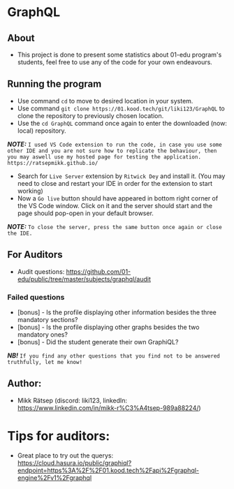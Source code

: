 # GraphQL
## About
* This project is done to present some statistics about 01-edu program's students, feel free to use any of the code for your own endeavours.

## Running the program
* Use command `cd` to move to desired location in your system.
* Use command `git clone https://01.kood.tech/git/liki123/GraphQL` to clone the repository to previously chosen location.
* Use the `cd GraphQL` command once again to enter the downloaded (now: local) repository. <br>

**_NOTE:_** `I used VS Code extension to run the code, in case you use some other IDE and you are not sure how to replicate the behaviour, then you may aswell use my hosted page for testing the application.` `https://ratsepmikk.github.io/`

* Search for `Live Server` extension by `Ritwick Dey` and install it. (You may need to close and restart your IDE in order for the extension to start working)
* Now a `Go live` button should have appeared in bottom right corner of the VS Code window. Click on it and the server should start and the page should pop-open in your default browser.<br>

**_NOTE:_** `To close the server, press the same button once again or close the IDE.`

## For Auditors
* Audit questions: https://github.com/01-edu/public/tree/master/subjects/graphql/audit

### Failed questions
* [bonus] - Is the profile displaying other information besides the three mandatory sections? 
* [bonus] - Is the profile displaying other graphs besides the two mandatory ones?
* [bonus] - Did the student generate their own GraphiQL? <br>

**_NB!_** `If you find any other questions that you find not to be answered truthfully, let me know!`

## Author:
* Mikk Rätsep (discord: liki123, linkedIn: https://www.linkedin.com/in/mikk-r%C3%A4tsep-989a88224/)

# Tips for auditors:
* Great place to try out the querys: https://cloud.hasura.io/public/graphiql?endpoint=https%3A%2F%2F01.kood.tech%2Fapi%2Fgraphql-engine%2Fv1%2Fgraphql